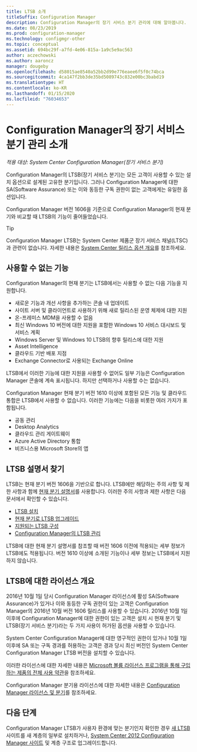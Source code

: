 ```yaml
---
title: LTSB 소개
titleSuffix: Configuration Manager
description: Configuration Manager의 장기 서비스 분기 관리에 대해 알아봅니다.
ms.date: 08/23/2019
ms.prod: configuration-manager
ms.technology: configmgr-other
ms.topic: conceptual
ms.assetid: 694bc29f-a7fd-4e06-815a-1a9c5e9ac563
author: aczechowski
ms.author: aaroncz
manager: dougeby
ms.openlocfilehash: d58015ae8540a52bb2d99e776eaee6f5f0c74bca
ms.sourcegitcommit: 4ca147f2bb3de35bd5089743c832e00bc3babd19
ms.translationtype: HT
ms.contentlocale: ko-KR
ms.lasthandoff: 01/15/2020
ms.locfileid: "76034653"
---
```

# <a name="introduction-to-the-long-term-servicing-branch-of-configuration-manager"></a>Configuration Manager의 장기 서비스 분기 관리 소개

*적용 대상: System Center Configuration Manager(장기 서비스 분기)*

Configuration Manager의 LTSB(장기 서비스 분기)는 모든 고객이 사용할 수 있는 설치 옵션으로 설계된 고유한 분기입니다. 그러나 Configuration Manager에 대한 SA(Software Assurance) 또는 이와 동등한 구독 권한이 없는 고객에게는 유일한 옵션입니다.

Configuration Manager 버전 1606을 기준으로 Configuration Manager의 현재 분기와 비교할 때 LTSB의 기능이 줄어들었습니다.

> [!TIP]   
> Configuration Manager LTSB는 System Center 제품군 장기 서비스 채널(LTSC)과 관련이 없습니다. 자세한 내용은 [System Center 릴리스 옵션 개요](https://docs.microsoft.com/system-center/ltsc-and-sac-overview)를 참조하세요.

## <a name="features-that-arent-available"></a>사용할 수 없는 기능

Configuration Manager의 현재 분기는 LTSB에서는 사용할 수 없는 다음 기능을 지원합니다.

- 새로운 기능과 개선 사항을 추가하는 콘솔 내 업데이트
- 사이트 서버 및 클라이언트로 사용하기 위해 새로 릴리스된 운영 체제에 대한 지원
- 온-프레미스 MDM을 사용할 수 없음
- 최신 Windows 10 버전에 대한 지원을 포함한 Windows 10 서비스 대시보드 및 서비스 계획  
- Windows Server 및 Windows 10 LTSB의 향후 릴리스에 대한 지원
- Asset Intelligence
- 클라우드 기반 배포 지점
- Exchange Connector로 사용되는 Exchange Online    

LTSB에서 이러한 기능에 대한 지원을 사용할 수 없어도 일부 기능은 Configuration Manager 콘솔에 계속 표시됩니다. 하지만 선택하거나 사용할 수는 없습니다.

Configuration Manager 현재 분기 버전 1610 이상에 포함된 모든 기능 및 클라우드 통합은 LTSB에서 사용할 수 없습니다. 이러한 기능에는 다음을 비롯한 여러 가지가 포함됩니다.<!--SCCMDocs#1823-->

- 공동 관리
- Desktop Analytics
- 클라우드 관리 게이트웨이
- Azure Active Directory 통합
- 비즈니스용 Microsoft Store의 앱

## <a name="find-ltsb-documentation"></a>LTSB 설명서 찾기

LTSB는 현재 분기 버전 1606을 기반으로 합니다. LTSB에만 해당하는 주의 사항 및 제한 사항과 함께 [현재 분기 설명서](https://docs.microsoft.com/sccm/)를 사용합니다. 이러한 주의 사항과 제한 사항은 다음 문서에서 확인할 수 있습니다.

- [LTSB 설치](install-the-ltsb.md)
- [현재 분기로 LTSB 업그레이드](convert-to-current-branch.md)
- [지원되는 LTSB 구성](supported-configurations-for-ltsb.md)
- [Configuration Manager의 LTSB 관리](manage-the-ltsb.md)

LTSB에 대한 현재 분기 설명서를 참조할 때 버전 1606 이전에 적용되는 세부 정보가 LTSB에도 적용됩니다. 버전 1610 이상에 소개된 기능이나 세부 정보는 LTSB에서 지원하지 않습니다.

## <a name="licensing-overview-for-the-ltsb"></a>LTSB에 대한 라이선스 개요   

2016년 10월 1일 당시 Configuration Manager 라이선스에 활성 SA(Software Assurance)가 있거나 이와 동등한 구독 권한이 있는 고객은 Configuration Manager의 2016년 10월 버전 1606 릴리스를 사용할 수 있습니다. 2016년 10월 1일 이후에 Configuration Manager에 대한 권한이 있는 고객은 설치 시 현재 분기 및 LTSB(장기 서비스 분기)라는 두 가지 사용이 허가된 옵션을 사용할 수 있습니다.

System Center Configuration Manager에 대한 영구적인 권한이 있거나 10월 1일 이후에 SA 또는 구독 경과를 허용하는 고객은 경과 당시 최신 버전인 System Center Configuration Manager LTSB 버전을 설치할 수 있습니다.

이러한 라이선스에 대한 자세한 내용은 [Microsoft 볼륨 라이선스 프로그램을 통해 구입하는 제품의 전체 사용 약관](https://go.microsoft.com/fwlink/?LinkId=800052)을 참조하세요.

Configuration Manager 분기용 라이선스에 대한 자세한 내용은 [Configuration Manager 라이선스 및 분기](learn-more-editions.md)를 참조하세요.

## <a name="next-steps"></a>다음 단계

Configuration Manager LTSB가 사용자 환경에 맞는 분기인지 확인한 경우 [새 LTSB](/sccm/core/understand/install-the-ltsb#install-a-new-site) 사이트를 새 계층의 일부로 설치하거나, [System Center 2012 Configuration Manager 사이트](/sccm/core/understand/install-the-ltsb#upgrade-from-system-center-2012-configuration-manager) 및 계층 구조로 업그레이드합니다.
